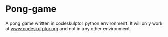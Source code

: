 # Pong-game
A pong game written in codeskulptor python environment.
It will only work at www.codeskulptor.org and not in any other environment.
